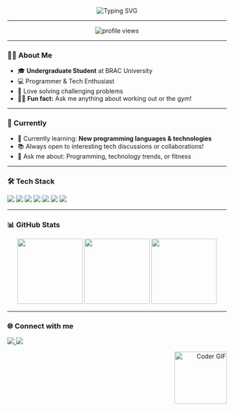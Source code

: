<p align="center">
  <img src="https://readme-typing-svg.demolab.com?font=Fira+Code&pause=1000&center=true&width=435&lines=Hi%2C+I%27m+Orgho+Das+%F0%9F%91%8B;Programmer+%7C+Tech+Enthusiast;Problem+Solver+%7C+BRACU+Undergrad" alt="Typing SVG" />
</p>

---

<p align="center">
  <img src="https://komarev.com/ghpvc/?username=orghoDas&style=flat-square" alt="profile views" />
</p>

---

### 👨‍💻 About Me

- 🎓 **Undergraduate Student** at BRAC University
- 💻 Programmer & Tech Enthusiast
- 🧩 Love solving challenging problems
- 🏋️‍♂️ **Fun fact:** Ask me anything about working out or the gym!

---

### 🚀 Currently

- 🌱 Currently learning: **New programming languages & technologies**
- 📚 Always open to interesting tech discussions or collaborations!
- 🤔 Ask me about: Programming, technology trends, or fitness

---

### 🛠️ Tech Stack

<p>
  <img src="https://img.shields.io/badge/C-00599C?style=flat&logo=c&logoColor=white"/>
  <img src="https://img.shields.io/badge/C++-00599C?style=flat&logo=c%2B%2B&logoColor=white"/>
  <img src="https://img.shields.io/badge/Python-3776AB?style=flat&logo=python&logoColor=white"/>
  <img src="https://img.shields.io/badge/Java-007396?style=flat&logo=java&logoColor=white"/>
  <img src="https://img.shields.io/badge/HTML5-E34F26?style=flat&logo=html5&logoColor=white"/>
  <img src="https://img.shields.io/badge/CSS3-1572B6?style=flat&logo=css3&logoColor=white"/>
  <img src="https://img.shields.io/badge/Git-F05032?style=flat&logo=git&logoColor=white"/>
</p>

---

### 📊 GitHub Stats

<p align="center">
  <img src="https://github-readme-stats.vercel.app/api?username=orghoDas&show_icons=true&hide_title=true&theme=default" height="150"/>
  <img src="https://github-readme-streak-stats.herokuapp.com/?user=orghoDas&theme=default" height="150"/>
  <img src="https://github-readme-stats.vercel.app/api/top-langs/?username=orghoDas&layout=compact&langs_count=6&hide_title=true&theme=default" height="150"/>
</p>

---

### 🌐 Connect with me

<p>
  <a href="https://www.linkedin.com/in/mrinmoy-das-orgho-5b9075276/" target="_blank">
    <img src="https://img.shields.io/badge/LinkedIn-blue?style=flat&logo=linkedin" />
  </a>
  <a href="https://www.facebook.com/om3n.io" target="_blank">
    <img src="https://img.shields.io/badge/Facebook-1877F2?style=flat&logo=facebook&logoColor=white" />
  </a>
</p>

<!-- Optional, add a cool gif or image below! -->
<p align="right">
  <img src="https://media.giphy.com/media/v1.Y2lkPTc5MGI3NjExZjVmZmE4N2M4YjFjMmM1ZDYwYjk2MWU0NTcyNGE5MmExMTQ0ZDExZCZjdD1n/26tn33aiTi1jkl6H6/giphy.gif" width="120" alt="Coder GIF" />
</p>
